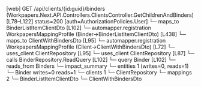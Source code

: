 [web] GET /api/clients/{id:guid}/binders  (Workpapers.Next.API.Controllers.ClientsController.GetChildrenAndBinders)  [L78–L122] status=200 [auth=AuthorizationPolicies.User]
  └─ maps_to BinderListItemClientDto [L102]
    └─ automapper.registration WorkpapersMappingProfile (Binder->BinderListItemClientDto) [L438]
  └─ maps_to ClientWithBindersDto [L95]
    └─ automapper.registration WorkpapersMappingProfile (Client->ClientWithBindersDto) [L72]
  └─ uses_client ClientRepository [L95]
  └─ uses_client ClientRepository [L87]
  └─ calls BinderRepository.ReadQuery [L102]
  └─ query Binder [L102]
    └─ reads_from Binders
  └─ impact_summary
    └─ entities 1 (writes=0, reads=1)
      └─ Binder writes=0 reads=1
    └─ clients 1
      └─ ClientRepository
    └─ mappings 2
      └─ BinderListItemClientDto
      └─ ClientWithBindersDto

